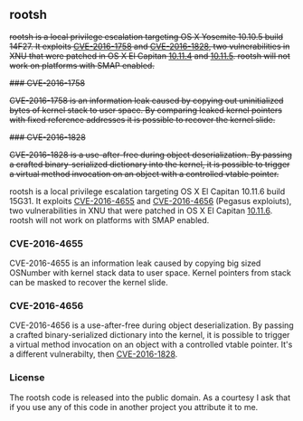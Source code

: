 ## rootsh

~~rootsh is a local privilege escalation targeting OS X Yosemite 10.10.5 build
14F27. It exploits [CVE-2016-1758] and [CVE-2016-1828], two vulnerabilities in
XNU that were patched in OS X El Capitan [10.11.4] and [10.11.5]. rootsh will
not work on platforms with SMAP enabled.~~

~~### CVE-2016-1758~~

~~CVE-2016-1758 is an information leak caused by copying out uninitialized bytes
of kernel stack to user space. By comparing leaked kernel pointers with fixed
reference addresses it is possible to recover the kernel slide.~~

~~### CVE-2016-1828~~

~~CVE-2016-1828 is a use-after-free during object deserialization. By passing a
crafted binary-serialized dictionary into the kernel, it is possible to trigger
a virtual method invocation on an object with a controlled vtable pointer.~~

rootsh is a local privilege escalation targeting OS X El Capitan 10.11.6 build
15G31. It exploits [CVE-2016-4655] and [CVE-2016-4656] \(Pegasus exploiuts),
two vulnerabilities in XNU that were patched in OS X El Capitan [10.11.6].
rootsh will not work on platforms with SMAP enabled.

### CVE-2016-4655

CVE-2016-4655 is an information leak caused by copying big sized OSNumber with
kernel stack data to user space. Kernel pointers from stack can be masked to
recover the kernel slide.

### CVE-2016-4656

CVE-2016-4656 is a use-after-free during object deserialization. By passing a
crafted binary-serialized dictionary into the kernel, it is possible to trigger
a virtual method invocation on an object with a controlled vtable pointer.
It's a different vulnerabilty, then [CVE-2016-1828].

[CVE-2016-1758]: https://www.cve.mitre.org/cgi-bin/cvename.cgi?name=2016-1758
[CVE-2016-1828]: https://www.cve.mitre.org/cgi-bin/cvename.cgi?name=2016-1828
[CVE-2016-4655]: https://www.cve.mitre.org/cgi-bin/cvename.cgi?name=2016-4655
[CVE-2016-4656]: https://www.cve.mitre.org/cgi-bin/cvename.cgi?name=2016-4656
[10.11.4]: https://support.apple.com/en-us/HT206167
[10.11.5]: https://support.apple.com/en-us/HT206567
[10.11.6]: https://support.apple.com/en-us/HT207130

### License

The rootsh code is released into the public domain. As a courtesy I ask that if
you use any of this code in another project you attribute it to me.

